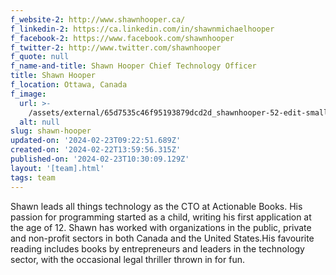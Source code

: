 ```yaml
---
f_website-2: http://www.shawnhooper.ca/
f_linkedin-2: https://ca.linkedin.com/in/shawnmichaelhooper
f_facebook-2: https://www.facebook.com/shawnhooper
f_twitter-2: http://www.twitter.com/shawnhooper
f_quote: null
f_name-and-title: Shawn Hooper Chief Technology Officer
title: Shawn Hooper
f_location: Ottawa, Canada
f_image:
  url: >-
    /assets/external/65d7535c46f95193879dcd2d_shawnhooper-52-edit-small-180x220.jpeg
  alt: null
slug: shawn-hooper
updated-on: '2024-02-23T09:22:51.689Z'
created-on: '2024-02-22T13:59:56.315Z'
published-on: '2024-02-23T10:30:09.129Z'
layout: '[team].html'
tags: team
---
```


Shawn leads all things technology as the CTO at Actionable Books. His passion for programming started as a child, writing his first application at the age of 12. Shawn has worked with organizations in the public, private and non-profit sectors in both Canada and the United States.His favourite reading includes books by entrepreneurs and leaders in the technology sector, with the occasional legal thriller thrown in for fun.
